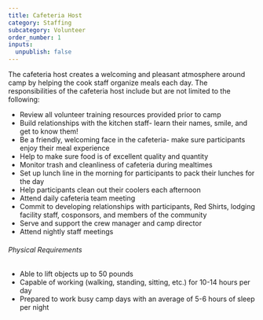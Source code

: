 ```yaml
---
title: Cafeteria Host
category: Staffing
subcategory: Volunteer
order_number: 1
inputs:
  unpublish: false
---
```


The cafeteria host creates a welcoming and pleasant atmosphere around camp by helping the cook staff organize meals each day. The responsibilities of the cafeteria host include but are not limited to the following:

<div><ul><li>Review all volunteer training resources provided prior to camp</li><li>Build relationships with the kitchen staff- learn their names, smile, and get to know them!</li><li>Be a friendly, welcoming face in the cafeteria- make sure participants enjoy their meal experience</li><li>Help to make sure food is of excellent quality and quantity</li><li>Monitor trash and cleanliness of cafeteria during mealtimes</li><li>Set up lunch line in the morning for participants to pack their lunches for the day</li><li>Help participants clean out their coolers each afternoon</li><li>Attend daily cafeteria team meeting</li><li>Commit to developing relationships with participants, Red Shirts, lodging facility staff, cosponsors, and members of the community</li><li>Serve and support the crew manager and camp director</li><li>Attend nightly staff meetings</li></ul><div><h6>Physical Requirements</h6><ul><li>Able to lift objects up to 50 pounds</li><li>Capable of working (walking, standing, sitting, etc.) for 10-14 hours per day</li><li>Prepared to work busy camp days with an average of 5-6 hours of sleep per night</li></ul></div></div>
